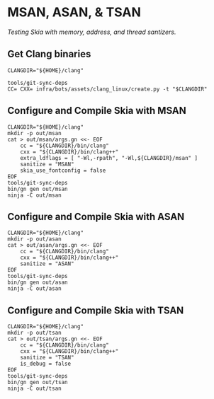 MSAN, ASAN, & TSAN
==================

*Testing Skia with memory, address, and thread santizers.*

Get Clang binaries
------------------

    CLANGDIR="${HOME}/clang"

    tools/git-sync-deps
    CC= CXX= infra/bots/assets/clang_linux/create.py -t "$CLANGDIR"

Configure and Compile Skia with MSAN
------------------------------------

    CLANGDIR="${HOME}/clang"
    mkdir -p out/msan
    cat > out/msan/args.gn <<- EOF
        cc = "${CLANGDIR}/bin/clang"
        cxx = "${CLANGDIR}/bin/clang++"
        extra_ldflags = [ "-Wl,-rpath", "-Wl,${CLANGDIR}/msan" ]
        sanitize = "MSAN"
        skia_use_fontconfig = false
    EOF
    tools/git-sync-deps
    bin/gn gen out/msan
    ninja -C out/msan

Configure and Compile Skia with ASAN
------------------------------------

    CLANGDIR="${HOME}/clang"
    mkdir -p out/asan
    cat > out/asan/args.gn <<- EOF
        cc = "${CLANGDIR}/bin/clang"
        cxx = "${CLANGDIR}/bin/clang++"
        sanitize = "ASAN"
    EOF
    tools/git-sync-deps
    bin/gn gen out/asan
    ninja -C out/asan

Configure and Compile Skia with TSAN
------------------------------------

    CLANGDIR="${HOME}/clang"
    mkdir -p out/tsan
    cat > out/tsan/args.gn <<- EOF
        cc = "${CLANGDIR}/bin/clang"
        cxx = "${CLANGDIR}/bin/clang++"
        sanitize = "TSAN"
        is_debug = false
    EOF
    tools/git-sync-deps
    bin/gn gen out/tsan
    ninja -C out/tsan


